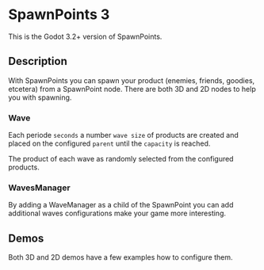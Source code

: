# SpawnPoints 3

This is the Godot 3.2+ version of SpawnPoints.

## Description

With SpawnPoints you can spawn your product (enemies, friends, goodies, etcetera) from a SpawnPoint node. There are both 3D and 2D nodes to help you with spawning.

### Wave

Each periode `seconds` a number `wave size` of products are created and placed on the configured `parent` until the `capacity` is reached.

The product of each wave as randomly selected from the configured products.

### WavesManager

By adding a WaveManager as a child of the SpawnPoint you can add additional waves configurations make your game more interesting.

## Demos

Both 3D and 2D demos have a few examples how to configure them.
